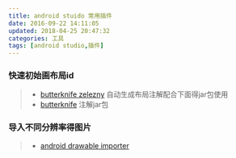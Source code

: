 ```yaml
---
title: android stuido 常用插件
date: 2016-09-22 14:11:05
updated: 2018-04-25 20:47:32categories: 工具
tags: [android studio,插件]
---
```

### 快速初始画布局id
>* [butterknife zelezny](https://github.com/avast/android-butterknife-zelezny) 自动生成布局注解配合下面得jar包使用
>* [butterknife](https://github.com/JakeWharton/butterknife) 注解jar包

### 导入不同分辨率得图片
>* [android drawable importer](https://github.com/winterDroid/android-drawable-importer-intellij-plugin)